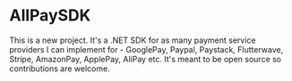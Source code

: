# AllPaySDK
This is a new project. It's a .NET SDK for as many payment service providers I can implement for - GooglePay, Paypal, Paystack, Flutterwave, Stripe, AmazonPay, ApplePay, AliPay etc. It's meant to be open source so contributions are welcome.
